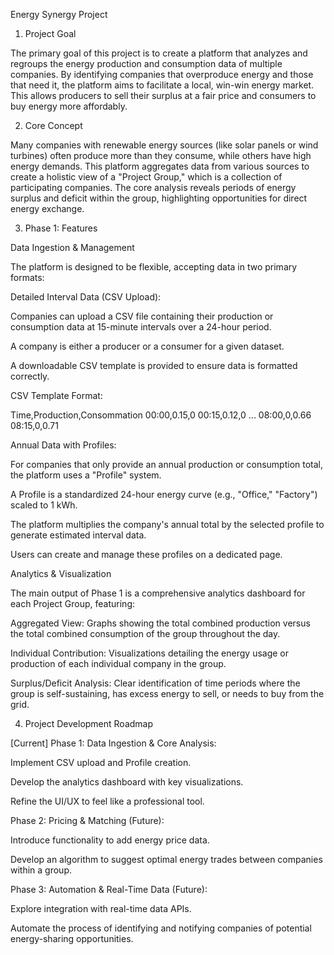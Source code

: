Energy Synergy Project

1. Project Goal

The primary goal of this project is to create a platform that analyzes and regroups the energy production and consumption data of multiple companies. By identifying companies that overproduce energy and those that need it, the platform aims to facilitate a local, win-win energy market. This allows producers to sell their surplus at a fair price and consumers to buy energy more affordably.

2. Core Concept

Many companies with renewable energy sources (like solar panels or wind turbines) often produce more than they consume, while others have high energy demands. This platform aggregates data from various sources to create a holistic view of a "Project Group," which is a collection of participating companies. The core analysis reveals periods of energy surplus and deficit within the group, highlighting opportunities for direct energy exchange.

3. Phase 1: Features

Data Ingestion & Management

The platform is designed to be flexible, accepting data in two primary formats:

Detailed Interval Data (CSV Upload):

Companies can upload a CSV file containing their production or consumption data at 15-minute intervals over a 24-hour period.

A company is either a producer or a consumer for a given dataset.

A downloadable CSV template is provided to ensure data is formatted correctly.

CSV Template Format:

Time,Production,Consommation
00:00,0.15,0
00:15,0.12,0
...
08:00,0,0.66
08:15,0,0.71


Annual Data with Profiles:

For companies that only provide an annual production or consumption total, the platform uses a "Profile" system.

A Profile is a standardized 24-hour energy curve (e.g., "Office," "Factory") scaled to 1 kWh.

The platform multiplies the company's annual total by the selected profile to generate estimated interval data.

Users can create and manage these profiles on a dedicated page.

Analytics & Visualization

The main output of Phase 1 is a comprehensive analytics dashboard for each Project Group, featuring:

Aggregated View: Graphs showing the total combined production versus the total combined consumption of the group throughout the day.

Individual Contribution: Visualizations detailing the energy usage or production of each individual company in the group.

Surplus/Deficit Analysis: Clear identification of time periods where the group is self-sustaining, has excess energy to sell, or needs to buy from the grid.

4. Project Development Roadmap

[Current] Phase 1: Data Ingestion & Core Analysis:

Implement CSV upload and Profile creation.

Develop the analytics dashboard with key visualizations.

Refine the UI/UX to feel like a professional tool.

Phase 2: Pricing & Matching (Future):

Introduce functionality to add energy price data.

Develop an algorithm to suggest optimal energy trades between companies within a group.

Phase 3: Automation & Real-Time Data (Future):

Explore integration with real-time data APIs.

Automate the process of identifying and notifying companies of potential energy-sharing opportunities.